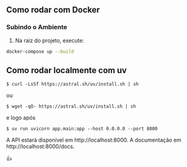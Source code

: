 ##  Como rodar com Docker
 ### Subindo o Ambiente 
 1. Na raiz do projeto, execute: 
```bash
docker-compose up --build
```

## Como rodar localmente com uv
```
$ curl -LsSf https://astral.sh/uv/install.sh | sh
```
ou
```
$ wget -qO- https://astral.sh/uv/install.sh | sh
```

e logo após
```
$ uv run uvicorn app.main:app --host 0.0.0.0 --port 8000
```

A API estará disponível em http://localhost:8000.
A documentação em http://localhost:8000/docs.

👍
